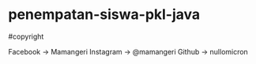 # penempatan-siswa-pkl-java
#copyright

Facebook -> Mamangeri
Instagram -> @mamangeri
Github -> nullomicron
